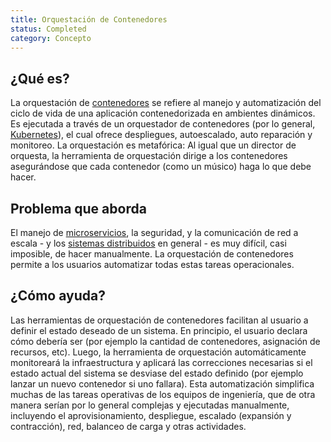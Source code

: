 ```yaml
---
title: Orquestación de Contenedores
status: Completed
category: Concepto
---
```


## ¿Qué es?

La orquestación de [contenedores](/es/container/) se refiere al manejo y automatización del ciclo de vida de una aplicación contenedorizada en ambientes dinámicos.
Es ejecutada a través de un orquestador de contenedores (por lo general, [Kubernetes](/es/kubernetes)), el cual ofrece despliegues, autoescalado, auto reparación y monitoreo.
La orquestación es metafórica:
Al igual que un director de orquesta, la herramienta de orquestación dirige a los contenedores asegurándose que cada contenedor (como un músico) haga lo que debe hacer.

## Problema que aborda

El manejo de [microservicios](/es/microservices), la seguridad, y la comunicación de red a escala - y los [sistemas distribuidos](/es/distributed-systems) en general - es muy difícil, casi imposible, de hacer manualmente.
La orquestación de contenedores permite a los usuarios automatizar todas estas tareas operacionales.

## ¿Cómo ayuda?

Las herramientas de orquestación de contenedores facilitan al usuario a definir el estado deseado de un sistema.
En principio, el usuario declara cómo debería ser (por ejemplo la cantidad de contenedores, asignación de recursos, etc).
Luego, la herramienta de orquestación automáticamente monitoreará la infraestructura y aplicará las correcciones necesarias si el estado actual del sistema se desviase del estado definido (por ejemplo lanzar un nuevo contenedor si uno fallara).
Esta automatización simplifica muchas de las tareas operativas de los equipos de ingeniería, que de otra manera serían por lo general complejas y ejecutadas manualmente, incluyendo el aprovisionamiento, despliegue, escalado (expansión y contracción), red, balanceo de carga y otras actividades.